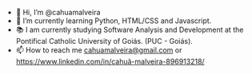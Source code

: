 - 👋 Hi, I’m @cahuamalveira
- 🌱 I’m currently learning Python, HTML/CSS and Javascript.
- :books: I am currently studying Software Analysis and Development at the Pontifical Catholic University of Goiás. (PUC - Goiás).
- 📫 How to reach me cahuamalveira@gmail.com or https://www.linkedin.com/in/cahuã-malveira-896913218/
